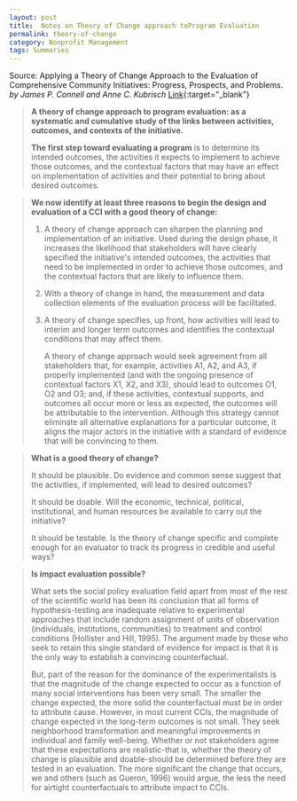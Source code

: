 ```yaml
---
layout: post
title:  Notes on Theory of Change approach toProgram Evaluation 
permalink: theory-of-change
category: Nonprofit Management
tags: Summaries
---
```


Source: Applying a Theory of Change Approach to the Evaluation of Comprehensive Community Initiatives: Progress, Prospects, and Problems. *by James P. Connell and Anne C. Kubrisch* [Link](https://www.semanticscholar.org/paper/Applying-a-Theory-of-Change-Approach-to-the-of-and-Kubisch/b5ae8eceb15ffaf10e2268af2a045c62b4e13f51){:target="_blank"}

> **A theory of change approach to program evaluation: as a systematic and cumulative study of the links between activities, outcomes, and contexts of the initiative.** 
>
> **The first step toward evaluating a program** is to determine its intended outcomes, the activities it expects to implement to achieve those outcomes, and the contextual factors that may have an effect on implementation of activities and their potential to bring about desired outcomes. 



> **We now identify at least three reasons to begin the design and evaluation of a CCI with a good theory of change:**
>
> 1. A theory of change approach can sharpen the planning and implementation of an initiative. Used during the design phase, it increases the likelihood that stakeholders will have clearly specified the initiative's intended outcomes, the activities that need to be implemented in order to achieve those outcomes, and the contextual factors that are likely to influence them. 
>
> 2. With a theory of change in hand, the measurement and data collection elements of the evaluation process will be facilitated.
>
> 3. A theory of change specifies, up front, how activities will lead to interim and longer term outcomes and identifies the contextual conditions that may affect them.
>
>     A theory of change approach would seek agreement from all stakeholders that, for example, activities A1, A2, and A3, if properly implemented (and with the ongoing presence of contextual factors X1, X2, and X3), should lead to outcomes O1, O2 and O3; and, if these activities, contextual supports, and outcomes all occur more or less as expected, the outcomes will be attributable to the intervention. Although this strategy cannot eliminate all alternative explanations for a particular outcome, it aligns the major actors in the initiative with a standard of evidence that will be convincing to them.



> **What is a good theory of change?**
>
> It should be plausible. Do evidence and common sense suggest that the activities, if implemented, will lead to desired outcomes? 
>
> It should be doable. Will the economic, technical, political, institutional, and human resources be available to carry out the initiative? 
>
> It should be testable. Is the theory of change specific and complete enough for an evaluator to track its progress in credible and useful ways? 



> **Is impact evaluation possible?**
>
> What sets the social policy evaluation field apart from most of the rest of the scientific world has been its conclusion that all forms of hypothesis-testing are inadequate relative to experimental approaches that include random assignment of units of observation (individuals, institutions, communities) to treatment and control conditions (Hollister and Hill, 1995). The argument made by those who seek to retain this single standard of evidence for impact is that it is the only way to establish a convincing counterfactual. 
>
> But, part of the reason for the dominance of the experimentalists is that the magnitude of the change expected to occur as a function of many social interventions has been very small. The smaller the change expected, the more solid the counterfactual must be in order to attribute cause. However, in most current CCIs, the magnitude of change expected in the long-term outcomes is not small. They seek neighborhood transformation and meaningful improvements in individual and family well-being. Whether or not stakeholders agree that these expectations are realistic-that is, whether the theory of change is plausible and doable-should be determined before they are tested in an evaluation. The more significant the change that occurs, we and others (such as Gueron, 1996) would argue, the less the need for airtight counterfactuals to attribute impact to CCIs. 